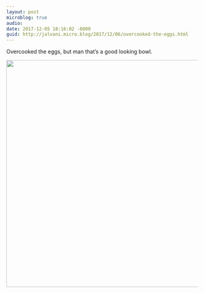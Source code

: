 ```yaml
---
layout: post
microblog: true
audio: 
date: 2017-12-05 18:16:02 -0800
guid: http://jalvani.micro.blog/2017/12/06/overcooked-the-eggs.html
---
```

Overcooked the eggs, but man that’s a good looking bowl. 

<img src="http://micro.jehanalvani.com/uploads/2017/2981ed0f7e.jpg" width="599" height="600" />
